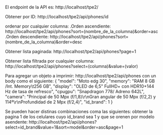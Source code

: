 El endpoint de la API es: http://localhost/tpe2/

Obtener por ID: http://localhost/tpe2/api/phones/id 

ordenar por cualquier columna:
    .Orden ascendiente: http://localhost/tpe2/api/phones?sort=(nombre_de_la_columna)&order=asc
    .Orden descendiente: http://localhost/tpe2/api/phones?sort=(nombre_de_la_columna)&order=desc

Obtener lista paginada: http://localhost/tpe2/api/phones?page=1

Obtener lista filtrada por cualquier columna: http://localhost/tpe2/api/phones?select=(columna)&value=(valor)

Para agregar un objeto a imprimir: http://localhost/tpe2/api/phones
con un body como el siguiente:
{
    "model": "Moto edg 30",
    "memory": "RAM 8 GB /Int. Memory\t256 GB",
    "display": "OLED de 6,5\" FullHD+ con HDR10+144 Hz de tasa de refresco",
    "cpugpu": "Snapdragon 778/ Adreno 642L",
    "camera": "Principal de 50 Mpx (f/1,8)\r\nGran angular de 50 Mpx (f/2,2) y 114º\r\nProfundidad de 2 Mpx (f/2,4)",
    "id_brand": 1
}

Se pueden hacer distinas combinaciones coma las siguientes:
    obtener la pagina 1 de los celulares cuyo id_brand sea 1 y que se orenen por modelo asendente:
    http://localhost/tpe2/api/phones?select=id_brand&value=1&sort=model&order=asc&page=1


